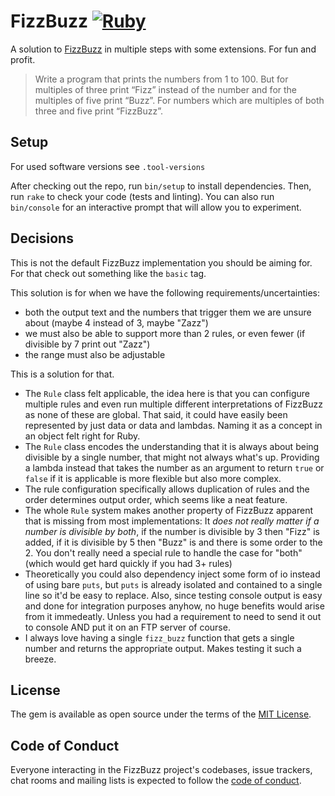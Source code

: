 # FizzBuzz [![Ruby](https://github.com/PragTob/fizz_buzz/actions/workflows/main.yml/badge.svg)](https://github.com/PragTob/fizz_buzz/actions/workflows/main.yml)

A solution to [FizzBuzz](https://wiki.c2.com/?FizzBuzzTest) in multiple steps with some extensions. For fun and profit.

> Write a program that prints the numbers from 1 to 100. But for multiples of three print “Fizz” instead of the number and for the multiples of five print “Buzz”. For numbers which are multiples of both three and five print “FizzBuzz”.

## Setup

For used software versions see `.tool-versions`

After checking out the repo, run `bin/setup` to install dependencies. Then, run `rake` to check your code (tests and linting). You can also run `bin/console` for an interactive prompt that will allow you to experiment.

## Decisions

This is not the default FizzBuzz implementation you should be aiming for. For that check out something like the `basic` tag.

This solution is for when we have the following requirements/uncertainties:

* both the output text and the numbers that trigger them we are unsure about (maybe 4 instead of 3, maybe "Zazz")
* we must also be able to support more than 2 rules, or even fewer (if divisible by 7 print out "Zazz")
* the range must also be adjustable

This is a solution for that.

* The `Rule` class felt applicable, the idea here is that you can configure multiple rules and even run multiple different interpretations of FizzBuzz as none of these are global. That said, it could have easily been represented by just data or data and lambdas. Naming it as a concept in an object felt right for Ruby.
* The `Rule` class encodes the understanding that it is always about being divisible by a single number, that might not always what's up. Providing a lambda instead that takes the number as an argument to return `true` or `false` if it is applicable is more flexible but also more complex.
* The rule configuration specifically allows duplication of rules and the order determines output order, which seems like a neat feature.
* The whole `Rule` system makes another property of FizzBuzz apparent that is missing from most implementations: It _does not really matter if a number is divisible by both_, if the number is divisible by 3 then "Fizz" is added, if it is divisible by 5 then "Buzz" is and there is some order to the 2. You don't really need a special rule to handle the case for "both" (which would get hard quickly if you had 3+ rules)
* Theoretically you could also dependency inject some form of io instead of using bare `puts`, but `puts` is already isolated and contained to a single line so it'd be easy to replace. Also, since testing console output is easy and done for integration purposes anyhow, no huge benefits would arise from it immedeatly. Unless you had a requirement to need to send it out to console AND put it on an FTP server of course.
* I always love having a single `fizz_buzz` function that gets a single number and returns the appropriate output. Makes testing it such a breeze.

## License

The gem is available as open source under the terms of the [MIT License](https://opensource.org/licenses/MIT).

## Code of Conduct

Everyone interacting in the FizzBuzz project's codebases, issue trackers, chat rooms and mailing lists is expected to follow the [code of conduct](https://github.com/[USERNAME]/fizz_buzz/blob/main/CODE_OF_CONDUCT.md).
